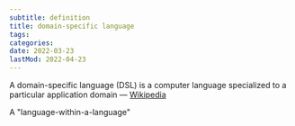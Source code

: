 ```yaml
---
subtitle: definition
title: domain-specific language
tags:
categories:
date: 2022-03-23
lastMod: 2022-04-23
---
```

A domain-specific language (DSL) is a computer language specialized to a particular application domain — [Wikipedia](https://en.wikipedia.org/wiki/Domain-specific_language)

A "language-within-a-language"
